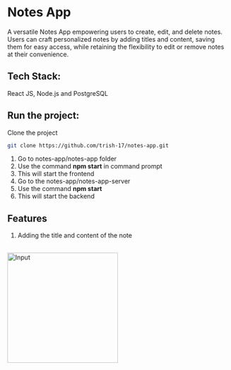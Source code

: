# Notes App
A versatile Notes App empowering users to create, edit, and delete notes. Users can craft personalized notes by adding titles and content, saving them for easy access, while retaining the flexibility to edit or remove notes at their convenience.
## Tech Stack:
React JS, Node.js and PostgreSQL

## Run the project:

Clone the project
```bash
git clone https://github.com/trish-17/notes-app.git
```
1. Go to notes-app/notes-app folder
2. Use the command **npm start** in command prompt
3. This will start the frontend
4. Go to the notes-app/notes-app-server
5. Use the command **npm start** 
6. This will start the backend

## Features
1. Adding the title and content of the note
<br>
<a href="https://imgbb.com/"><img src="https://i.ibb.co/RQWYd7t/Input.png" alt="Input" border="0" width = "250"></a>
